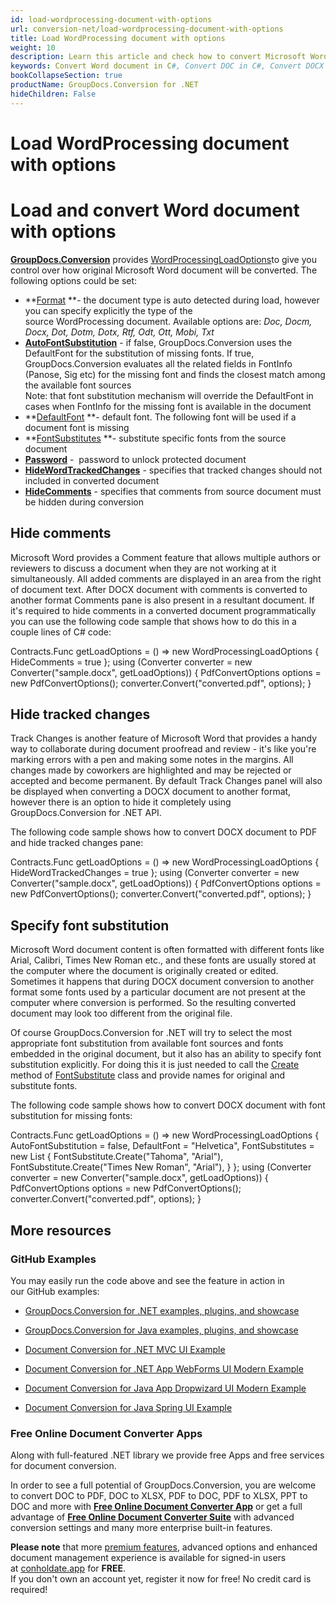 ```yaml
---
id: load-wordprocessing-document-with-options
url: conversion-net/load-wordprocessing-document-with-options
title: Load WordProcessing document with options
weight: 10
description: Learn this article and check how to convert Microsoft Word DOC/DOCX and Open Document ODT/OTT files hiding comments and tracked changes panel, setting default font and applying font substitution using features of GroupDocs.Conversion for .NET API.
keywords: Convert Word document in C#, Convert DOC in C#, Convert DOCX C#, Convert ODT file C#, Convert OTT file C#
bookCollapseSection: true
productName: GroupDocs.Conversion for .NET
hideChildren: False
---
```


# Load WordProcessing document with options



# Load and convert Word document with options

[**GroupDocs.Conversion**](https://products.groupdocs.com/conversion/net) provides [WordProcessingLoadOptions](https://apireference.groupdocs.com/net/conversion/groupdocs.conversion.options.load/wordprocessingloadoptions)to give you control over how original Microsoft Word document will be converted. The following options could be set: 

*   **[Format](https://apireference.groupdocs.com/net/conversion/groupdocs.conversion.options.load/wordprocessingloadoptions/properties/format) **\- the document type is auto detected during load, however you can specify explicitly the type of the source WordProcessing document. Available options are: *Doc, Docm, Docx, Dot, Dotm, Dotx, Rtf, Odt, Ott, Mobi, Txt*
*   **[AutoFontSubstitution](https://apireference.groupdocs.com/net/conversion/groupdocs.conversion.options.load/wordprocessingloadoptions/properties/autofontsubstitution)** - if false, GroupDocs.Conversion uses the DefaultFont for the substitution of missing fonts. If true, GroupDocs.Conversion evaluates all the related fields in FontInfo (Panose, Sig etc) for the missing font and finds the closest match among the available font sources  
    Note: that font substitution mechanism will override the DefaultFont in cases when FontInfo for the missing font is available in the document
*   **[DefaultFont](https://apireference.groupdocs.com/net/conversion/groupdocs.conversion.options.load/wordprocessingloadoptions/properties/defaultfont) **\- default font. The following font will be used if a document font is missing
*   **[FontSubstitutes](https://apireference.groupdocs.com/net/conversion/groupdocs.conversion.options.load/wordprocessingloadoptions/properties/fontsubstitutes) **\- substitute specific fonts from the source document
*   **[Password](https://apireference.groupdocs.com/net/conversion/groupdocs.conversion.options.load/wordprocessingloadoptions/properties/password)** -  password to unlock protected document
*   **[HideWordTrackedChanges](https://apireference.groupdocs.com/net/conversion/groupdocs.conversion.options.load/wordprocessingloadoptions/properties/hidewordtrackedchanges)** - specifies that tracked changes should not included in converted document
*   **[HideComments](https://apireference.groupdocs.com/net/conversion/groupdocs.conversion.options.load/wordprocessingloadoptions/properties/hidecomments)** - specifies that comments from source document must be hidden during conversion

## Hide comments

Microsoft Word provides a Comment feature that allows multiple authors or reviewers to discuss a document when they are not working at it simultaneously. All added comments are displayed in an area from the right of document text. After DOCX document with comments is converted to another format Comments pane is also present in a resultant document. If it's required to hide comments in a converted document programmatically you can use the following code sample that shows how to do this in a couple lines of C# code:

Contracts.Func<LoadOptions> getLoadOptions = () => new WordProcessingLoadOptions
{
    HideComments = true
};
using (Converter converter = new Converter("sample.docx", getLoadOptions))
{
    PdfConvertOptions options = new PdfConvertOptions();
    converter.Convert("converted.pdf", options);
}

## Hide tracked changes

Track Changes is another feature of Microsoft Word that provides a handy way to collaborate during document proofread and review - it's like you're marking errors with a pen and making some notes in the margins. All changes made by coworkers are highlighted and may be rejected or accepted and become permanent. By default Track Changes panel will also be displayed when converting a DOCX document to another format, however there is an option to hide it completely using GroupDocs.Conversion for .NET API. 

The following code sample shows how to convert DOCX document to PDF and hide tracked changes pane:

Contracts.Func<LoadOptions> getLoadOptions = () => new WordProcessingLoadOptions
{
    HideWordTrackedChanges = true
};
using (Converter converter = new Converter("sample.docx", getLoadOptions))
{
    PdfConvertOptions options = new PdfConvertOptions();
    converter.Convert("converted.pdf", options);
}

## Specify font substitution

Microsoft Word document content is often formatted with different fonts like Arial, Calibri, Times New Roman etc., and these fonts are usually stored at the computer where the document is originally created or edited. Sometimes it happens that during DOCX document conversion to another format some fonts used by a particular document are not present at the computer where conversion is performed. So the resulting converted document may look too different from the original file.

Of course GroupDocs.Conversion for .NET will try to select the most appropriate font substitution from available font sources and fonts embedded in the original document, but it also has an ability to specify font substitution explicitly. For doing this it is just needed to call the [Create](https://apireference.groupdocs.com/conversion/net/groupdocs.conversion.contracts/fontsubstitute/methods/create) method of [FontSubstitute](https://apireference.groupdocs.com/conversion/net/groupdocs.conversion.contracts/fontsubstitute) class and provide names for original and substitute fonts.

The following code sample shows how to convert DOCX document with font substitution for missing fonts:

Contracts.Func<LoadOptions> getLoadOptions = () => new WordProcessingLoadOptions
{
    AutoFontSubstitution = false,
	DefaultFont = "Helvetica",
    FontSubstitutes = new List<FontSubstitute>
    {
        FontSubstitute.Create("Tahoma", "Arial"),
        FontSubstitute.Create("Times New Roman", "Arial"),
    }
};
using (Converter converter = new Converter("sample.docx", getLoadOptions))
{
    PdfConvertOptions options = new PdfConvertOptions();
    converter.Convert("converted.pdf", options);
}

## More resources

### GitHub Examples

You may easily run the code above and see the feature in action in our GitHub examples:

*   [GroupDocs.Conversion for .NET examples, plugins, and showcase](https://github.com/groupdocs-conversion/GroupDocs.Conversion-for-.NET)
    
*   [GroupDocs.Conversion for Java examples, plugins, and showcase](https://github.com/groupdocs-conversion/GroupDocs.Conversion-for-Java)
    
*   [Document Conversion for .NET MVC UI Example](https://github.com/groupdocs-conversion/GroupDocs.Conversion-for-.NET-MVC) 
    
*   [Document Conversion for .NET App WebForms UI Modern Example](https://github.com/groupdocs-conversion/GroupDocs.Conversion-for-.NET-WebForms)
    
*   [Document Conversion for Java App Dropwizard UI Modern Example](https://github.com/groupdocs-conversion/GroupDocs.Conversion-for-Java-Dropwizard)
    
*   [Document Conversion for Java Spring UI Example](https://github.com/groupdocs-conversion/GroupDocs.Conversion-for-Java-Spring)
    

### Free Online Document Converter Apps

Along with full-featured .NET library we provide free Apps and free services for document conversion.

In order to see a full potential of GroupDocs.Conversion, you are welcome to convert DOC to PDF, DOC to XLSX, PDF to DOC, PDF to XLSX, PPT to DOC and more with **[Free Online Document Converter App](https://products.groupdocs.app/conversion)** or get a full advantage of **[Free Online Document Converter Suite](https://conholdate.app/features/document-converter-online)** with advanced conversion settings and many more enterprise built-in features.

**Please note** that more [premium features](https://conholdate.app/features), advanced options and enhanced document management experience is available for signed-in users at [conholdate.app](https://conholdate.app/) for **FREE**.  
If you don't own an account yet, register it now for free! No credit card is required!

